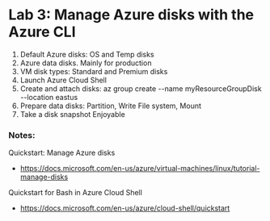 # Lab 3: Manage Azure disks with the Azure CLI

1. Default Azure disks: OS and Temp disks
2. Azure data disks. Mainly for production
3. VM disk types: Standard and Premium disks
4. Launch Azure Cloud Shell
5. Create and attach disks: az group create --name myResourceGroupDisk --location eastus
6. Prepare data disks: Partition, Write File system, Mount
7. Take a disk snapshot
Enjoyable

### Notes:

Quickstart: Manage Azure disks
* https://docs.microsoft.com/en-us/azure/virtual-machines/linux/tutorial-manage-disks

Quickstart for Bash in Azure Cloud Shell
* https://docs.microsoft.com/en-us/azure/cloud-shell/quickstart
